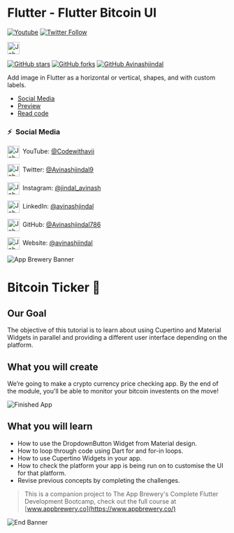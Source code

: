 # Flutter - Flutter Bitcoin UI
[![Youtube](https://img.shields.io/static/v1?label=avinashjindal&message=Portfolio&logo=Portfolio&color=FF0000&style=for-the-badge)][newsletter]
[![Twitter Follow](https://img.shields.io/twitter/follow/JohannesMilke?color=1DA1F2&label=Followers&logo=twitter&style=for-the-badge)][twitter]

   
[<img alt="JohannesMilke | Sponsor" height="28px" src="https://firebasestorage.googleapis.com/v0/b/web-johannesmilke.appspot.com/o/other%2Fsocial%2Fsponsorme.png?alt=media" />][sponsor]
    
[![GitHub stars](https://img.shields.io/github/stars/JohannesMilke/slider_example.svg?style=social&label=Star)](https://github.com/avinashjindal786/how_to_upload_image_in_flutter)
[![GitHub forks](https://img.shields.io/github/forks/JohannesMilke/slider_example.svg?style=social&label=Fork)](https://github.com/avinashjindal786/how_to_upload_image_in_flutter)
[![GitHub Avinashjindal](https://img.shields.io/github/followers/JohannesMilke?label=follow&style=social)](https://github.com/avinashjindal786)

Add image in Flutter as a horizontal or vertical, shapes, and with custom labels.

- [Social Media](#social-media)
- [Preview](#preview)
- [Read code](#watch-video)

### ⚡&ensp;Social Media

[<img align="center" alt="JohannesMilke | YouTube" width="28px" src="https://firebasestorage.googleapis.com/v0/b/web-johannesmilke.appspot.com/o/other%2Fsocial%2Fyoutube.png?alt=media" />](https://www.youtube.com/JohannesMilke?sub_confirmation=1)&ensp;YouTube: [@Codewithavii](https://www.youtube.com/channel/UCHDLlMJB8ocl7dcVgDsjk4w)

[<img align="center" alt="JohannesMilke | Twitter" width="28px" src="https://firebasestorage.googleapis.com/v0/b/web-johannesmilke.appspot.com/o/other%2Fsocial%2Ftwitter.png?alt=media" />](https://twitter.com/intent/follow?original_referer=https%3A%2F%2Fgithub.com%2FJohannesMilke&screen_name=JohannesMilke)&ensp;Twitter: [@Avinashjindal9](https://twitter.com/AvinashJindal9?s=08)

[<img align="center" alt="JohannesMilke | Instagram" width="28px" src="https://firebasestorage.googleapis.com/v0/b/web-johannesmilke.appspot.com/o/other%2Fsocial%2Finstagram.png?alt=media" />](https://instagram.com/JohannesMilke)&ensp;Instagram: [@jindal_avinash](https://www.instagram.com/jindal_avinash?r=nametag)

[<img align="center" alt="JohannesMilke | LinkedIn" width="28px" src="https://firebasestorage.googleapis.com/v0/b/web-johannesmilke.appspot.com/o/other%2Fsocial%2Flinkedin.png?alt=media" />](https://linkedin.com/in/JohannesMilke)&ensp;LinkedIn: [@avinashjindal](https://www.linkedin.com/in/avinash-jindal-25b717189/)

[<img align="center" alt="JohannesMilke | GitHub" width="28px" src="https://firebasestorage.googleapis.com/v0/b/web-johannesmilke.appspot.com/o/other%2Fsocial%2Fgithub.png?alt=media" />](https://github.com/JohannesMilke)&ensp;GitHub: [@Avinashjindal786](https://github.com/avinashjindal786)



[<img align="center" alt="JohannesMilke | Website" width="28px" src="https://firebasestorage.googleapis.com/v0/b/web-johannesmilke.appspot.com/o/other%2Fsocial%2Fwebsite.png?alt=media" />](https://johannesmilke.com)&ensp;Website: [@avinashjindal](https://avinashjindal786.github.io/my_portfolio.github.io/#/)



[twitter]: https://twitter.com/AvinashJindal9?s=08
[youtube]: https://www.youtube.com/channel/UCHDLlMJB8ocl7dcVgDsjk4w
[courses]: https://www.linkedin.com/in/avinash-jindal-25b717189/
[newsletter]: https://avinashjindal786.github.io/my_portfolio.github.io/#/
[sponsor]: https://github.com/avinashjindal786

![App Brewery Banner](https://github.com/londonappbrewery/Images/blob/master/AppBreweryBanner.png)


# Bitcoin Ticker 🤑

## Our Goal

The objective of this tutorial is to learn about using Cupertino and Material Widgets in parallel and providing a different user interface depending on the platform.


## What you will create

We’re going to make a crypto currency price checking app. By the end of the module, you'll be able to monitor your bitcoin investents on the move!

![Finished App](https://github.com/londonappbrewery/Images/blob/master/bitcoin-flutter-demo.gif)

## What you will learn

- How to use the DropdownButton Widget from Material design.
- How to loop through code using Dart for and for-in loops.
- How to use Cupertino Widgets in your app.
- How to check the platform your app is being run on to customise the UI for that platform.
- Revise previous concepts by completing the challenges.


>This is a companion project to The App Brewery's Complete Flutter Development Bootcamp, check out the full course at [www.appbrewery.co](https://www.appbrewery.co/)

![End Banner](https://github.com/londonappbrewery/Images/blob/master/readme-end-banner.png)
